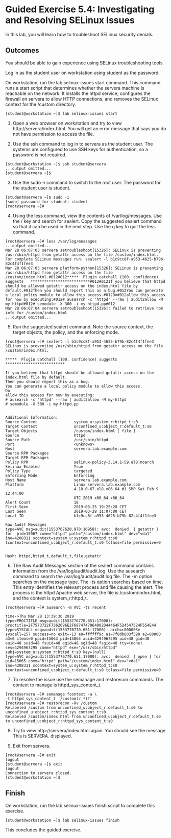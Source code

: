 # Guided Exercise 5.4: Investigating and Resolving SELinux Issues

In this lab, you will learn how to troubleshoot SELinux security denials.

## Outcomes

You should be able to gain experience using SELinux troubleshooting tools.

Log in as the student user on workstation using student as the password.

On workstation, run the lab selinux-issues start command. This command runs a start script that determines whether the servera machine is reachable on the network. It installs the httpd service, configures the firewall on servera to allow HTTP connections, and removes the SELinux context for the /custom directory.

```
[student@workstation ~]$ lab selinux-issues start
```

1. Open a web browser on workstation and try to view http://servera/index.html. You will get an error message that says you do not have permission to access the file.

2. Use the ssh command to log in to servera as the student user. The systems are configured to use SSH keys for authentication, so a password is not required.

```
[student@workstation ~]$ ssh student@servera
...output omitted...
[student@servera ~]$  
```

3. Use the sudo -i command to switch to the root user. The password for the student user is student.

```
[student@servera ~]$ sudo -i
[sudo] password for student: student
[root@servera ~]# 
```

4. Using the less command, view the contents of /var/log/messages. Use the / key and search for sealert. Copy the suggested sealert command so that it can be used in the next step. Use the q key to quit the less command.

```
[root@servera ~]# less /var/log/messages
...output omitted...
Mar 28 06:07:03 servera setroubleshoot[15326]: SELinux is preventing /usr/sbin/httpd from getattr access on the file /custom/index.html. For complete SELinux messages run: sealert -l b1c9cc8f-a953-4625-b79b-82c4f4f1fee3
Mar 28 06:07:03 servera platform-python[15326]: SELinux is preventing /usr/sbin/httpd from getattr access on the file /custom/index.html.#012#012*****  Plugin catchall (100. confidence) suggests   **************************#012#012If you believe that httpd should be allowed getattr access on the index.html file by default.#012Then you should report this as a bug.#012You can generate a local policy module to allow this access.#012Do#012allow this access for now by executing:#012# ausearch -c 'httpd' --raw | audit2allow -M my-httpd#012# semodule -X 300 -i my-httpd.pp#012
Mar 28 06:07:04 servera setroubleshoot[15326]: failed to retrieve rpm info for /custom/index.html
...output omitted...
```

5. Run the suggested sealert command. Note the source context, the target objects, the policy, and the enforcing mode.

```
[root@servera ~]# sealert -l b1c9cc8f-a953-4625-b79b-82c4f4f1fee3
SELinux is preventing /usr/sbin/httpd from getattr access on the file /custom/index.html.

*****  Plugin catchall (100. confidence) suggests   **************************

If you believe that httpd should be allowed getattr access on the index.html file by default.
Then you should report this as a bug.
You can generate a local policy module to allow this access.
Do
allow this access for now by executing:
# ausearch -c 'httpd' --raw | audit2allow -M my-httpd
# semodule -X 300 -i my-httpd.pp


Additional Information:
Source Context                system_u:system_r:httpd_t:s0
Target Context                unconfined_u:object_r:default_t:s0
Target Objects                /custom/index.html [ file ]
Source                        httpd
Source Path                   /usr/sbin/httpd
Port                          <Unknown>
Host                          servera.lab.example.com
Source RPM Packages
Target RPM Packages
Policy RPM                    selinux-policy-3.14.1-59.el8.noarch
Selinux Enabled               True
Policy Type                   targeted
Enforcing Mode                Enforcing
Host Name                     servera.lab.example.com
Platform                      Linux servera.lab.example.com
                              4.18.0-67.el8.x86_64 #1 SMP Sat Feb 9 12:44:00
                              UTC 2019 x86_64 x86_64
Alert Count                   18
First Seen                    2019-03-25 19:25:28 CET
Last Seen                     2019-03-28 11:07:00 CET
Local ID                      b1c9cc8f-a953-4625-b79b-82c4f4f1fee3

Raw Audit Messages
type=AVC msg=audit(1553767620.970:16958): avc:  denied  { getattr } for  pid=15067 comm="httpd" path="/custom/index.html" dev="vda1" ino=4208311 scontext=system_u:system_r:httpd_t:s0 tcontext=unconfined_u:object_r:default_t:s0 tclass=file permissive=0


Hash: httpd,httpd_t,default_t,file,getattr
```

6. The Raw Audit Messages section of the sealert command contains information from the /var/log/audit/audit.log. Use the ausearch command to search the /var/log/audit/audit.log file. The -m option searches on the message type. The -ts option searches based on time. This entry identifies the relevant process and file causing the alert. The process is the httpd Apache web server, the file is /custom/index.html, and the context is system_r:httpd_t.

```
[root@servera ~]# ausearch -m AVC -ts recent
----
time->Thu Mar 28 13:39:30 2019
type=PROCTITLE msg=audit(1553776770.651:17000): proctitle=2F7573722F7362696E2F6874747064002D44464F524547524F554E44
type=SYSCALL msg=audit(1553776770.651:17000): arch=c000003e syscall=257 success=no exit=-13 a0=ffffff9c a1=7f8db803f598 a2=80000 a3=0 items=0 ppid=15063 pid=15065 auid=4294967295 uid=48 gid=48 euid=48 suid=48 fsuid=48 egid=48 sgid=48 fsgid=48 tty=(none) ses=4294967295 comm="httpd" exe="/usr/sbin/httpd" subj=system_u:system_r:httpd_t:s0 key=(null)
type=AVC msg=audit(1553776770.651:17000): avc:  denied  { open } for  pid=15065 comm="httpd" path="/custom/index.html" dev="vda1" ino=4208311 scontext=system_u:system_r:httpd_t:s0 tcontext=unconfined_u:object_r:default_t:s0 tclass=file permissive=0
```

7. To resolve the issue use the semanage and restorecon commands. The context to manage is httpd_sys_content_t.

```
[root@servera ~]# semanage fcontext -a \
-t httpd_sys_content_t '/custom(/.*)?'
[root@servera ~]# restorecon -Rv /custom
Relabeled /custom from unconfined_u:object_r:default_t:s0 to unconfined_u:object_r:httpd_sys_content_t:s0
Relabeled /custom/index.html from unconfined_u:object_r:default_t:s0 to unconfined_u:object_r:httpd_sys_content_t:s0
```

8. Try to view http://servera/index.html again. You should see the message This is SERVERA. displayed.

9. Exit from servera.

```
[root@servera ~]# exit
logout
[student@servera ~]$ exit
logout
Connection to servera closed.
[student@workstation ~]$ 
```

## Finish

On workstation, run the lab selinux-issues finish script to complete this exercise.

```
[student@workstation ~]$ lab selinux-issues finish
```

This concludes the guided exercise.

